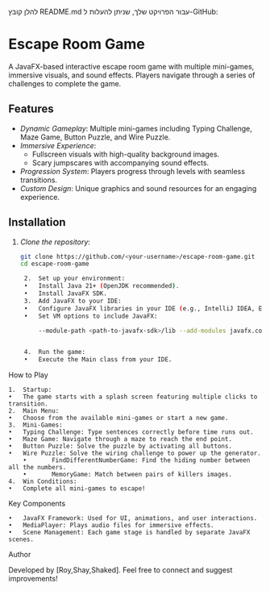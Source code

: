 להלן קובץ README.md עבור הפרויקט שלך, שניתן להעלות ל-GitHub:

# Escape Room Game

A JavaFX-based interactive escape room game with multiple mini-games, immersive visuals, and sound effects. Players navigate through a series of challenges to complete the game.

## Features

- *Dynamic Gameplay*: Multiple mini-games including Typing Challenge, Maze Game, Button Puzzle, and Wire Puzzle.
- *Immersive Experience*:
  - Fullscreen visuals with high-quality background images.
  - Scary jumpscares with accompanying sound effects.
- *Progression System*: Players progress through levels with seamless transitions.
- *Custom Design*: Unique graphics and sound resources for an engaging experience.

## Installation

1. *Clone the repository*:
   ```bash
   git clone https://github.com/<your-username>/escape-room-game.git
   cd escape-room-game

	2.	Set up your environment:
	•	Install Java 21+ (OpenJDK recommended).
	•	Install JavaFX SDK.
	3.	Add JavaFX to your IDE:
	•	Configure JavaFX libraries in your IDE (e.g., IntelliJ IDEA, Eclipse).
	•	Set VM options to include JavaFX:

        --module-path <path-to-javafx-sdk>/lib --add-modules javafx.controls,javafx.fxml,javafx.media


	4.	Run the game:
	•	Execute the Main class from your IDE.


How to Play

	1.	Startup:
	•	The game starts with a splash screen featuring multiple clicks to transition.
	2.	Main Menu:
	•	Choose from the available mini-games or start a new game.
	3.	Mini-Games:
	•	Typing Challenge: Type sentences correctly before time runs out.
	•	Maze Game: Navigate through a maze to reach the end point.
	•	Button Puzzle: Solve the puzzle by activating all buttons.
	•	Wire Puzzle: Solve the wiring challenge to power up the generator.
        •       FindDifferentNumberGame: Find the hiding number between all the numbers.
        •       MemoryGame: Match between pairs of killers images.
	4.	Win Conditions:
	•	Complete all mini-games to escape!



Key Components

	•	JavaFX Framework: Used for UI, animations, and user interactions.
	•	MediaPlayer: Plays audio files for immersive effects.
	•	Scene Management: Each game stage is handled by separate JavaFX scenes.



Author

Developed by [Roy,Shay,Shaked]. Feel free to connect and suggest improvements!
